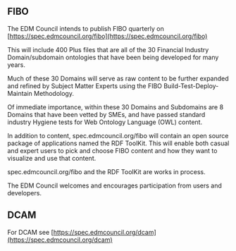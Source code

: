 
## FIBO

The EDM Council intends to publish FIBO quarterly on 
[https://spec.edmcouncil.org/fibo](https://spec.edmcouncil.org/fibo)

This will include 400 Plus files that are all of the 30 Financial Industry Domain/subdomain 
ontologies that have been being developed for many years.

Much of these 30 Domains will serve as raw content to be further expanded and refined by 
Subject Matter Experts using the FIBO Build-Test-Deploy-Maintain Methodology.

Of immediate importance, within these 30 Domains and Subdomains are 8 Domains that have been 
vetted by SMEs, and have passed standard industry Hygiene tests for Web Ontology Language (OWL)
content.

In addition to content, spec.edmcouncil.org/fibo will contain an open source package of 
applications named the RDF ToolKit.
This will enable both casual and expert users to pick and choose FIBO content and how they 
want to visualize and use that content.

spec.edmcouncil.org/fibo and the RDF ToolKit are works in process.

The EDM Council welcomes and encourages participation from users and developers.

## DCAM

For DCAM see [https://spec.edmcouncil.org/dcam](https://spec.edmcouncil.org/dcam)


 
